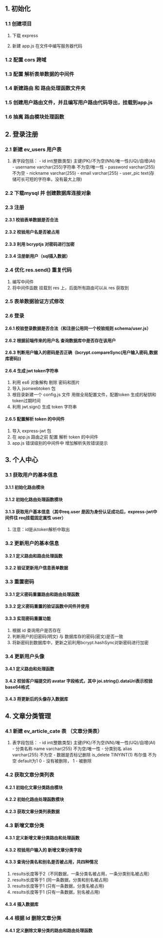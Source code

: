 ## 1. 初始化

### 1.1 创建项目

1. 下载 express

2. 新建 app.js 在文件中编写服务器代码

### 1.2 配置 cors 跨域

### 1.3 配置 解析表单数据的中间件 

### 1.4 新建路由 和 路由处理函数文件夹

### 1.5 创建用户路由文件，并且编写用户路由代码导出，挂载到app.js

### 1.6 抽离 路由模块处理函数

## 2. 登录注册

### 2.1 新建 ev_users 用户表
1. 表字段包括：
        - id int(整数类型) 主键(PK)/不为空(NN)/唯一性(UQ)/自增(AI) 
        - username varchar(255)字符串 不为空/唯一性
        - password varchar(255) 不为空
        - nickname varchar(255) 
        - email varchar(255)
        - user_pic text(存储可长可短的字符串，没有最大上限)

### 2.2 下载mysql 并 创建数据库连接对象

### 2.3 注册

#### 2.3.1 校验表单数据是否合法

#### 2.3.2 校验用户名是否被占用

#### 2.3.3 利用 bcryptjs 对密码进行加密

#### 2.3.4 注册新用户（sql插入数据）

### 2.4 优化 res.send() 重复代码
1. 编写中间件
2. 将中间件函数 挂载到 res 上，后面所有路由可以从 res 获取到

### 2.5 表单数据验证方式修改

### 2.6 登录

#### 2.6.1 校验登录数据是否合法（和注册公用同一个校验规则 schema/user.js）

#### 2.6.2 根据前端传来的用户名 查询数据库中是否存在该用户

#### 2.6.3 判断用户输入的密码是否正确（bcrypt.compareSync(用户输入密码,数据库密码))

#### 2.6.4 生成 jwt token字符串
1. 利用 es6 对象解构 剔除 密码和图片
2. 导入 jsonwebtoken 包
3. 根目录新建一个 config.js 文件 用做全局配置文件，配置token 生成的秘钥和token过期时间
4. 利用 jwt.sign() 生成 token 字符串

#### 2.6.5 配置解析 token 的中间件
1. 导入 express-jwt 包
2. 在 app.js 路由之前 配置 解析 token 的中间件
3. app.js 错误级别的中间件中 增加解析失败错误提示

## 3. 个人中心

### 3.1 获取用户的基本信息

#### 3.1.1 初始化路由模块

#### 3.1.2 初始化路由处理函数模块

#### 3.1.3 获取用户基本信息（其中req.user 是因为身份认证成功后，express-jwt中间件往 req挂载固定属性 user）
1. 注意：id是从token解析中取出

### 3.2 更新用户的基本信息

#### 3.2.1 定义路由和路由处理函数

#### 3.2.2 验证更新用户信息表单数据


### 3.3 重置密码

#### 3.3.1 定义密码重置路由和路由处理函数

#### 3.3.2 定义密码重置的验证函数中间件并使用

#### 3.3.3 实现密码重置功能
1. 根据 id 查询用户是否存在
2. 判断用户的旧密码(明文) 与 数据库存的密码(密文)是否一致
3. 将新密码到数据库中，更新之前利用bcrypt.hashSync对新密码进行加密

### 3.4 更新用户头像

#### 3.4.1 定义路由和处理函数

#### 3.4.2 校验客户端提交的 avatar 字段格式，其中 joi.string().dataUri表示校验 base64格式

#### 3.4.3 将更新后的头像存入数据库

## 4. 文章分类管理
### 4.1 新建 ev_article_cate 表 （文章分类表）
1. 表字段包括：
        - id int(整数类型) 主键(PK)/不为空(NN)/唯一性(UQ)/自增(AI) 
        - 分类名称 name varchar(255)  不为空/唯一性
        - 分类别名 alias  varchar(255) 不为空
        - 数据是否标记删除 is_delete TINYINT(1)  布尔值  不为空 default为1    0 - 没有被删除， 1 - 被删除

### 4.2 获取文章分类列表

#### 4.2.1 初始化文章分类路由模块

#### 4.2.2 初始化路由处理函数模块

#### 4.2.3 获取文章分类列表数据

### 4.3 新增文章分类

#### 4.3.1 定义新增文章分类路由和处理函数

#### 4.3.2 校验用户输入的 新增文章分类字段

#### 4.3.3 查询分类名和别名是否被占用，共四种情况
1. results长度等于2（不同数据，一条分类名被占用，一条分类别名被占用）
2. results长度等于1 (同一条数据，分类和别名被占用)
3. results长度等于1 (只有一条数据，分类名被占用)
4. results长度等于1 (只有一条数据，别名被占用)

#### 4.3.4 插入数据库

### 4.4 根据 Id 删除文章分类

#### 4.4.1 定义删除文章分类的路由和路由处理函数

